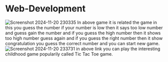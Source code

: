 # Web-Development
![Screenshot 2024-11-20 230335](https://github.com/user-attachments/assets/30cf60ba-f983-490a-abe8-48a0557dd3a2)
In above game it is related the game in this you guess the number if your number is low then it says too low number and guess gain the number and if you guess the high number then it shows too high number guess again and if you guess the right number then it show congratulation you guess the correct number and you can start new game.
![Screenshot 2024-11-20 233731](https://github.com/user-attachments/assets/af8b952a-d21e-4391-a9c8-57398b3eb53b)
in above link you can play the interesting childhood game popularily called Tic Tac Toe game.
